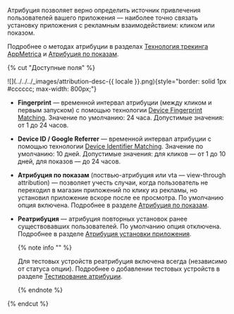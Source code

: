 Атрибуция позволяет верно определить источник привлечения пользователей вашего приложения — наиболее точно связать установку приложения с рекламным взаимодействием: кликом или показом.

Подробнее о методах атрибуции в разделах [Технология трекинга AppMetrica](../technology.md) и [Атрибуция по показам](../vta-tracking-specification.md).

{% cut "Доступные поля" %}

![](../../../_images/attribution-desc-{{ locale }}.png){style="border: solid 1px #cccccc; max-width: 800px;"}

- **Fingerprint** — временной интервал атрибуции (между кликом и первым запуском) с помощью технологии [Device Fingerprint Matching](../technology.md). Значение по умолчанию: 24 часа.
    Допустимые значения: от 1 до 24 часов.

- **Device ID / Google Referrer** — временной интервал атрибуции с помощью технологии [Device Identifier Matching](../technology.md). Значение по умолчанию: 10 дней.
    Допустимые значения: для кликов — от 1 до 10 дней, для показов — до 24 часов.

- **Атрибуция по показам** (поствью-атрибуция или vta — view-through attribution) — позволяет учесть случаи, когда пользователь не переходил в магазин приложений по клику из рекламы, но установил приложение вскоре после ее просмотра. По умолчанию опция включена. Подробнее в разделе [Атрибуция по показам](../vta-tracking-specification.md).

- **Реатрибуция** — атрибуция повторных установок ранее существовавших пользователей. По умолчанию опция отключена. Подробнее в разделе [Атрибуция установки приложения](../policy.md#reattribution).

    {% note info "" %}

    Для тестовых устройств реатрибуция включена всегда (независимо от статуса опции). Подробнее о добавлении тестовых устройств в разделе [Тестирование атрибуции](../testing-attribution.md).

    {% endnote %} 

{% endcut %}
